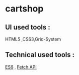 # cartshop
## UI used tools :
HTML5 ,CSS3,Grid-System

## Technical used tools :
<a href="https://www.javascripttutorial.net/es6/" target="_blank">ES6</a>
, <a href="https://developer.mozilla.org/en-US/docs/Web/API/Fetch_API/Using_Fetch" target="_blank">Fetch API</a>
